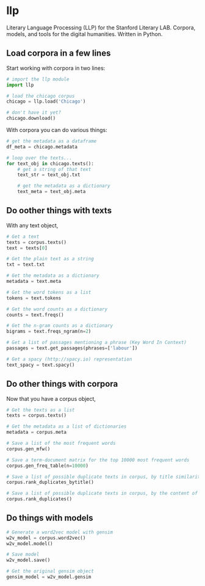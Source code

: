 # llp

Literary Language Processing (LLP) for the Stanford Literary LAB. Corpora, models, and tools for the digital humanities. Written in Python.

## Load corpora in a few lines

Start working with corpora in two lines:

```python
# import the llp module
import llp

# load the chicago corpus
chicago = llp.load('Chicago')

# don't have it yet?
chicago.download()
```

With corpora you can do various things:

```python
# get the metadata as a dataframe
df_meta = chicago.metadata

# loop over the texts...
for text_obj in chicago.texts():
    # get a string of that text
    text_str = text_obj.txt

    # get the metadata as a dictionary
    text_meta = text_obj.meta

```



## Do oother things with texts

With any text object,

```python
# Get a text
texts = corpus.texts()
text = texts[0]

# Get the plain text as a string
txt = text.txt

# Get the metadata as a dictionary
metadata = text.meta

# Get the word tokens as a list
tokens = text.tokens

# Get the word counts as a dictionary
counts = text.freqs()

# Get the n-gram counts as a dictionary
bigrams = text.freqs_ngram(n=2)

# Get a list of passages mentioning a phrase (Key Word In Context)
passages = text.get_passages(phrases=['labour'])

# Get a spacy (http://spacy.io) representation
text_spacy = text.spacy()
```




## Do other things with corpora

Now that you have a corpus object,

```python
# Get the texts as a list
texts = corpus.texts()

# Get the metadata as a list of dictionaries
metadata = corpus.meta

# Save a list of the most frequent words
corpus.gen_mfw()

# Save a term-document matrix for the top 10000 most frequent words
corpus.gen_freq_table(n=10000)

# Save a list of possible duplicate texts in corpus, by title similarity
corpus.rank_duplicates_bytitle()

# Save a list of possible duplicate texts in corpus, by the content of the text (MinHash)
corpus.rank_duplicates()
```





## Do things with models

```python
# Generate a word2vec model with gensim
w2v_model = corpus.word2vec()
w2v_model.model()

# Save model
w2v_model.save()

# Get the original gensim object
gensim_model = w2v_model.gensim
```

